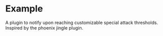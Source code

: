 # Example
A plugin to notify upon reaching customizable special attack thresholds. Inspired by the phoenix jingle plugin.
